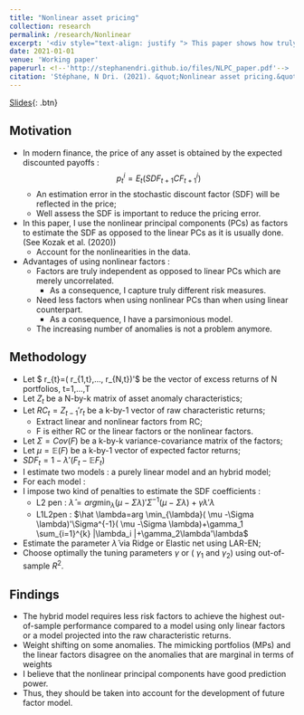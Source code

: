 ```yaml
---
title: "Nonlinear asset pricing"
collection: research
permalink: /research/Nonlinear
excerpt: '<div style="text-align: justify "> This paper shows how truly independent nonlinear factors improve the stochastic discount factor estimation. Their main purpose is to serve as factors to predict future returns out-of-sample. We use the Fama-French 25 ME/BM- sorted portfolios and fifty anomaly portfolios adding interaction terms built using individual stock characteristics. Then, we estimate the SDF using raw characteristic return, linear principal component, and a nonlinear principal component. We found that the SDF estimated using nonlinear factors outperform the one using linear factors or raw characteristic returns in terms of OOS $R^2$ performance. The nonlinearity introduced through the nonlinear PC performs very well with respect to the nonlinearity introduced through interaction.</div>'
date: 2021-01-01
venue: 'Working paper'
paperurl: <!--'http://stephanendri.github.io/files/NLPC_paper.pdf'-->
citation: 'Stéphane, N Dri. (2021). &quot;Nonlinear asset pricing.&quot; <i>Working paper</i>.'
---
```

<!-- <div style="text-align: justify "> This paper shows how truly independent nonlinear factors improve the stochastic discount factor estimation. Their main purpose is to serve as factors to predict future returns out-of-sample. We use the Fama-French 25 ME/BM- sorted portfolios and fifty anomaly portfolios adding interaction terms built using individual stock characteristics. Then, we estimate the SDF using raw characteristic return, linear principal component, and a nonlinear principal component. We found that the SDF estimated using nonlinear factors outperform the one using linear factors or raw characteristic returns in terms of OOS R^2 performance. The nonlinearity introduced through the nonlinear PC performs very well with respect to the nonlinearity introduced through interaction.</div> -->

[Slides](http://stephanendri.github.io/files/NLPC_paper.pdf){: .btn}

<!--[Paper](http://stephanendri.github.io/files/JMP.pdf) -->

<!--Recommended citation: Stéphane N'Dri (2021). "Long run carbon consumption risks and asset prices"  <i>Working paper </i>.-->

## Motivation

* In modern finance, the price of any asset is obtained by the expected discounted payoffs : $$p_t^{i}=E_t(SDF_{t+1}CF_{t+1}^{i})$$
  * An estimation error in the stochastic discount factor (SDF) will be reflected in the price;
  * Well assess the SDF is important to reduce the pricing error.
* In this paper, I use the nonlinear principal components (PCs) as factors to estimate the SDF as opposed to the linear PCs as it is usually done. (See Kozak et al. (2020))
  * Account for the nonlinearities in the data.
* Advantages of using nonlinear factors :
  * Factors are truly independent as opposed to linear PCs which
are merely uncorrelated. 
    * As a consequence, I capture truly different risk measures.
  * Need less factors when using nonlinear PCs than when
using linear counterpart. 
    * As a consequence, I have a parsimonious model.
  * The increasing number of anomalies is not a problem anymore.

## Methodology

* Let $ r_{t}=( r_{1,t},..., r_{N,t})'$ be the vector of excess returns of N portfolios, t=1,...,T
* Let $Z_{t}$ be a N-by-k matrix of asset anomaly characteristics; 
* Let $RC_t=Z_{t-1}'r_t$ be a k-by-1 vector of raw characteristic returns;
  * Extract linear and nonlinear factors from RC;
  * F is either RC or the linear factors or the nonlinear factors.
* Let $\Sigma=Cov(F)$ be a k-by-k variance-covariance matrix of the factors;
* Let $\mu=\mathbb{E}(F)$ be a k-by-1 vector of expected factor returns;
* $SDF_t=1-\lambda'(F_t-\mathbb{E}F_t)$
* I estimate two models : a purely linear model and an hybrid model;
* For each model :
* I impose two kind of penalties to estimate the SDF coefficients :
  * L2 pen :
$\hat \lambda=arg \min_{\lambda}( \mu -\Sigma \lambda)'\Sigma^{-1}( \mu -\Sigma \lambda)+\gamma \lambda'\lambda$
  * L1L2pen :
$\hat \lambda=arg \min_{\lambda}( \mu -\Sigma \lambda)'\Sigma^{-1}( \mu -\Sigma \lambda)+\gamma_1 \sum_{i=1}^{k} |\lambda_i |+\gamma_2\lambda'\lambda$
* Estimate the parameter $\hat \lambda$ via Ridge or Elastic net using LAR-EN;
* Choose optimally the tuning parameters $\gamma$ or ( $\gamma_1$ and $\gamma_2$) using out-of-sample $R^2$.

<!--\gamma_1 \sum_{i=1}^{k} \mid \lambda_i \mid. or \gamma_1 \sum_{i=1}^{k} \lvert \lambda_i \rvert--> 
 
 
## Findings
* The hybrid model requires less risk factors to achieve the highest out-of-sample performance compared to a model using only linear factors or a model projected into the raw characteristic returns. 
* Weight shifting on some anomalies. The mimicking portfolios (MPs) and the linear factors disagree on the anomalies that are marginal in terms of weights
* I believe that the nonlinear principal components have good prediction power. 
* Thus, they should be taken into account for the development of future factor model.

